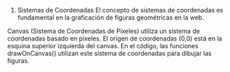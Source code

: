 1. Sistemas de Coordenadas
El concepto de sistemas de coordenadas es fundamental en la graficación de figuras geométricas en la web.

Canvas (Sistema de Coordenadas de Píxeles)
  <canvas> utiliza un sistema de coordenadas basado en píxeles. El origen de coordenadas (0,0) está en la esquina superior izquierda del canvas.
  En el código, las funciones drawOnCanvas() utilizan este sistema de coordenadas para dibujar las figuras.
